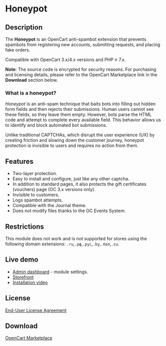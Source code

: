 # Honeypot

## Description
The **Honeypot** is an OpenCart anti-spambot extension that prevents spambots from registering new accounts, submitting requests, and placing fake orders.

Compatible with OpenCart 3.x/4.x versions and PHP ≥ 7.x.

**Note**: The source code is encrypted for security reasons. For purchasing and licensing details, please refer to the OpenCart Marketplace link in the **Download** section below.

### What is a honeypot?
*Honeypot* is an anti-spam technique that baits bots into filling out hidden form fields and then rejects their submissions. Human users cannot see these fields, so they leave them empty. However, bots parse the HTML code and attempt to complete every available field. This behavior allows us to identify and block automated bot submissions.

Unlike traditional CAPTCHAs, which disrupt the user experience (UX) by creating friction and slowing down the customer journey, honeypot protection is invisible to users and requires no action from them.

## Features
* Two-layer protection.
* Easy to install and configure, just like any other captcha.
* In addition to standard pages, it also protects the gift certificates (vouchers) page (OC 3.x versions only).
* Invisible to customers.
* Logs spambot attempts.
* Compatible with the Journal theme.
* Does not modify files thanks to the OC Events System.

## Restrictions
This module does not work and is not supported for stores using the following domain extensions: `.ru`,`.рф`,`.рус`,`.by`,`.бел`,`.su`.

## Live demo
* [Admin dashboard](https://demo.ocmod.space/a/admin/index.php?route=extension/captcha/honeypot) - module settings.
* [Storefront](https://demo.ocmod.space/a/admin/index.php?route=extension/captcha/honeypot)
* [Installation video](https://www.youtube.com/watch?v=FQ-DIdXoNWM)

## License
[End-User License Agreement](../EULA.en.txt)

## Download
[OpenCart Marketplace](https://www.opencart.com/index.php?route=marketplace/extension/info&extension_id=45552)
